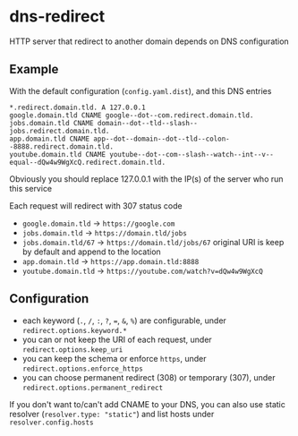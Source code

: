 # dns-redirect

HTTP server that redirect to another domain depends on DNS configuration

## Example

With the default configuration (`config.yaml.dist`), and this DNS entries

```text
*.redirect.domain.tld. A 127.0.0.1
google.domain.tld CNAME google--dot--com.redirect.domain.tld.
jobs.domain.tld CNAME domain--dot--tld--slash--jobs.redirect.domain.tld.
app.domain.tld CNAME app--dot--domain--dot--tld--colon--8888.redirect.domain.tld.
youtube.domain.tld CNAME youtube--dot--com--slash--watch--int--v--equal--dQw4w9WgXcQ.redirect.domain.tld.
```

Obviously you should replace 127.0.0.1 with the IP(s) of the server who run this service

Each request will redirect with 307 status code 
* `google.domain.tld` -> `https://google.com`
* `jobs.domain.tld` -> `https://domain.tld/jobs`
* `jobs.domain.tld/67` -> `https://domain.tld/jobs/67` original URI is keep by default and append to the location
* `app.domain.tld` -> `https://app.domain.tld:8888`
* `youtube.domain.tld` -> `https://youtube.com/watch?v=dQw4w9WgXcQ`

## Configuration

* each keyword (`.`, `/`, `:`, `?`, `=`, `&`, `%`) are configurable, under `redirect.options.keyword.*`
* you can or not keep the URI of each request, under `redirect.options.keep_uri`
* you can keep the schema or enforce `https`, under `redirect.options.enforce_https`
* you can choose permanent redirect (308) or temporary (307), under `redirect.options.permanent_redirect`

If you don't want to/can't add CNAME to your DNS, you can also use static resolver (`resolver.type: "static"`) and list hosts under `resolver.config.hosts`
